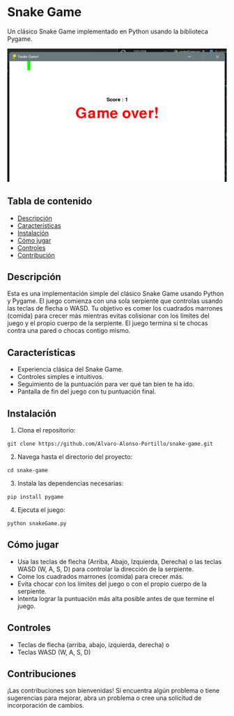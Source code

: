 # Snake Game

Un clásico Snake Game implementado en Python usando la biblioteca Pygame.

![Jugabilidad](game.png)

## Tabla de contenido

- [Descripción](#description)
- [Características](#características)
- [Instalación](#instalación)
- [Cómo jugar](#cómo-jugar)
- [Controles](#controles)
- [Contribución](#contribución)

## Descripción

Esta es una implementación simple del clásico Snake Game usando Python y Pygame. El juego comienza con una sola serpiente que controlas usando las teclas de flecha o WASD. Tu objetivo es comer los cuadrados marrones (comida) para crecer más mientras evitas colisionar con los límites del juego y el propio cuerpo de la serpiente. El juego termina si te chocas contra una pared o chocas contigo mismo.

## Características

- Experiencia clásica del Snake Game.
- Controles simples e intuitivos.
- Seguimiento de la puntuación para ver qué tan bien te ha ido.
- Pantalla de fin del juego con tu puntuación final.

## Instalación

1. Clona el repositorio:

```
git clone https://github.com/Alvaro-Alonso-Portillo/snake-game.git
```

2. Navega hasta el directorio del proyecto:

```
cd snake-game
```

3. Instala las dependencias necesarias:

```
pip install pygame
```

4. Ejecuta el juego:

```
python snakeGame.py
```

## Cómo jugar

- Usa las teclas de flecha (Arriba, Abajo, Izquierda, Derecha) o las teclas WASD (W, A, S, D) para controlar la dirección de la serpiente.
- Come los cuadrados marrones (comida) para crecer más.
- Evita chocar con los límites del juego o con el propio cuerpo de la serpiente.
- Intenta lograr la puntuación más alta posible antes de que termine el juego.

## Controles

- Teclas de flecha (arriba, abajo, izquierda, derecha) o
- Teclas WASD (W, A, S, D)

## Contribuciones

¡Las contribuciones son bienvenidas! Si encuentra algún problema o tiene sugerencias para mejorar, abra un problema o cree una solicitud de incorporación de cambios.